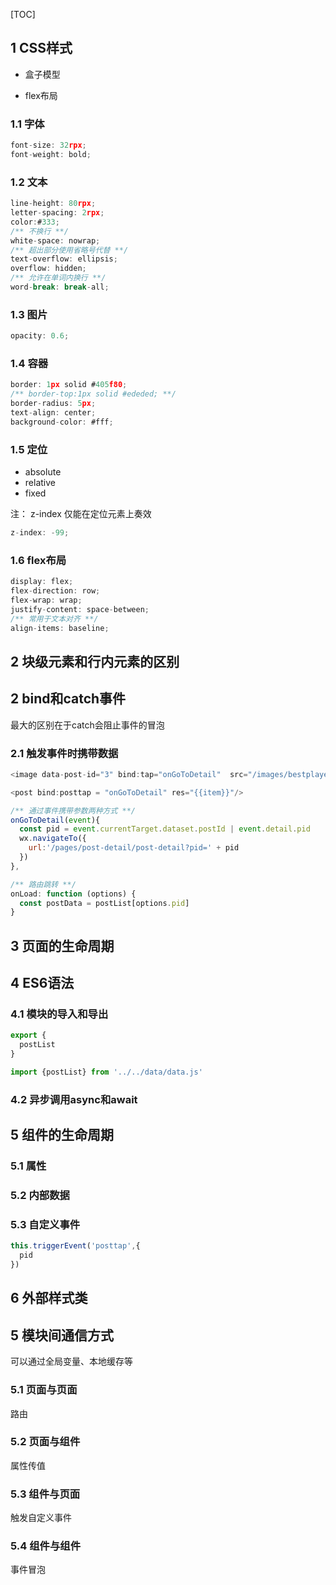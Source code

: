 [TOC]

## 1 CSS样式

- 盒子模型

- flex布局

### 1.1 字体

```javascript
font-size: 32rpx;
font-weight: bold;
```

### 1.2 文本

```javascript
line-height: 80rpx;
letter-spacing: 2rpx;
color:#333;
/** 不换行 **/
white-space: nowrap;
/** 超出部分使用省略号代替 **/
text-overflow: ellipsis;
overflow: hidden;
/** 允许在单词内换行 **/
word-break: break-all;
```

### 1.3 图片

```javascript
opacity: 0.6;
```

### 1.4 容器

```javascript
border: 1px solid #405f80;
/** border-top:1px solid #ededed; **/
border-radius: 5px;
text-align: center;
background-color: #fff;
```

### 1.5 定位
- absolute
- relative
- fixed

注：
z-index 仅能在定位元素上奏效
```javascript
z-index: -99;
```

### 1.6 flex布局
```javascript
display: flex;
flex-direction: row;
flex-wrap: wrap;
justify-content: space-between;
/** 常用于文本对齐 **/
align-items: baseline;
```

## 2 块级元素和行内元素的区别

## 2 bind和catch事件
最大的区别在于catch会阻止事件的冒泡


### 2.1 触发事件时携带数据
```javascript
<image data-post-id="3" bind:tap="onGoToDetail"  src="/images/bestplayers.png"></image>

<post bind:posttap = "onGoToDetail" res="{{item}}"/>

/** 通过事件携带参数两种方式 **/
onGoToDetail(event){
  const pid = event.currentTarget.dataset.postId | event.detail.pid
  wx.navigateTo({
    url:'/pages/post-detail/post-detail?pid=' + pid
  })
},

/** 路由跳转 **/
onLoad: function (options) {
  const postData = postList[options.pid]
}
```

## 3 页面的生命周期


## 4 ES6语法
### 4.1 模块的导入和导出
```javascript
export {
  postList
}

import {postList} from '../../data/data.js'
```
### 4.2 异步调用async和await



## 5 组件的生命周期

### 5.1 属性

### 5.2 内部数据

### 5.3 自定义事件
```javascript
this.triggerEvent('posttap',{
  pid
})
```

## 6 外部样式类


## 5 模块间通信方式
可以通过全局变量、本地缓存等

### 5.1 页面与页面
路由

### 5.2 页面与组件
属性传值

### 5.3 组件与页面
触发自定义事件

### 5.4 组件与组件
事件冒泡
